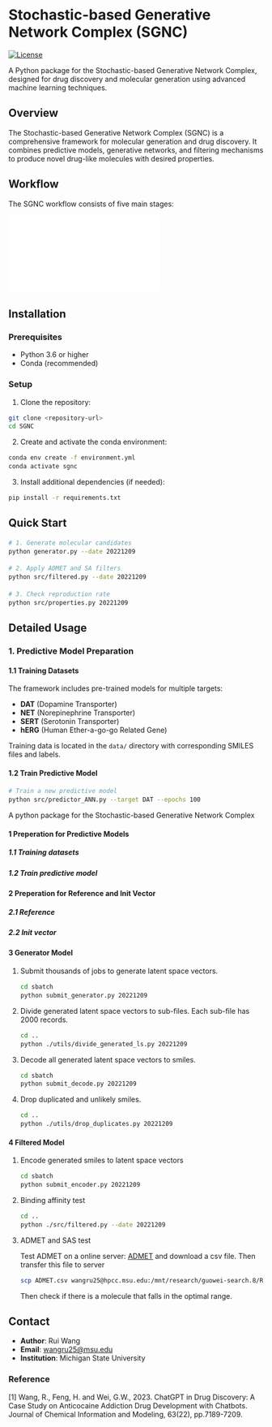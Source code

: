 # Stochastic-based Generative Network Complex (SGNC)

[![License](https://img.shields.io/badge/license-MIT-blue.svg)](LICENSE)

A Python package for the Stochastic-based Generative Network Complex, designed for drug discovery and molecular generation using advanced machine learning techniques.


## Overview

The Stochastic-based Generative Network Complex (SGNC) is a comprehensive framework for molecular generation and drug discovery. It combines predictive models, generative networks, and filtering mechanisms to produce novel drug-like molecules with desired properties.

## Workflow

The SGNC workflow consists of five main stages:

![SGNC Workflow](img/SGNCWorkflow.pdf)


## Installation

### Prerequisites

- Python 3.6 or higher
- Conda (recommended)

### Setup

1. Clone the repository:
```bash
git clone <repository-url>
cd SGNC
```

2. Create and activate the conda environment:
```bash
conda env create -f environment.yml
conda activate sgnc
```

3. Install additional dependencies (if needed):
```bash
pip install -r requirements.txt
```

## Quick Start

```bash
# 1. Generate molecular candidates
python generator.py --date 20221209

# 2. Apply ADMET and SA filters
python src/filtered.py --date 20221209

# 3. Check reproduction rate
python src/properties.py 20221209
```

## Detailed Usage

### 1. Predictive Model Preparation

#### 1.1 Training Datasets

The framework includes pre-trained models for multiple targets:
- **DAT** (Dopamine Transporter)
- **NET** (Norepinephrine Transporter) 
- **SERT** (Serotonin Transporter)
- **hERG** (Human Ether-a-go-go Related Gene)

Training data is located in the `data/` directory with corresponding SMILES files and labels.

#### 1.2 Train Predictive Model

```bash
# Train a new predictive model
python src/predictor_ANN.py --target DAT --epochs 100
```

A python package for the Stochastic-based Generative Network Complex

#### 1 Preperation for Predictive Models

##### 1.1 Training datasets 

##### 1.2 Train predictive model

#### 2 Preperation for Reference and Init Vector

##### 2.1 Reference 

##### 2.2 Init vector

#### 3 Generator Model

1. Submit thousands of jobs to generate latent space vectors.

   ```bash
   cd sbatch
   python submit_generator.py 20221209
   ```

2. Divide generated latent space vectors to sub-files. Each sub-file has 2000 records.

   ```bash
   cd ..
   python ./utils/divide_generated_ls.py 20221209
   ```

3. Decode all generated latent space vectors to smiles.

   ```bash
   cd sbatch
   python submit_decode.py 20221209
   ```

4. Drop duplicated and unlikely smiles. 

   ```bash
   cd ..
   python ./utils/drop_duplicates.py 20221209
   ```

#### 4 Filtered Model

1. Encode generated smiles to latent space vectors

   ```bash
   cd sbatch
   python submit_encoder.py 20221209
   ```

2. Binding affinity test

   ```bash
   cd ..
   python ./src/filtered.py --date 20221209
   ```

3. ADMET and SAS test

   Test ADMET on a online server: [ADMET](https://admetmesh.scbdd.com/service/screening/cal) and download a csv file. Then transfer this file to server

   ```bash
   scp ADMET.csv wangru25@hpcc.msu.edu:/mnt/research/guowei-search.8/RuiWang/FokkerPlanckAutoEncoder/results/generator_20221209
   ```

   Then check if there is a molecule that falls in the optimal range. 

## Contact

- **Author**: Rui Wang
- **Email**: wangru25@msu.edu
- **Institution**: Michigan State University

### Reference
[1] Wang, R., Feng, H. and Wei, G.W., 2023. ChatGPT in Drug Discovery: A Case Study on Anticocaine Addiction Drug Development with Chatbots. Journal of Chemical Information and Modeling, 63(22), pp.7189-7209.
